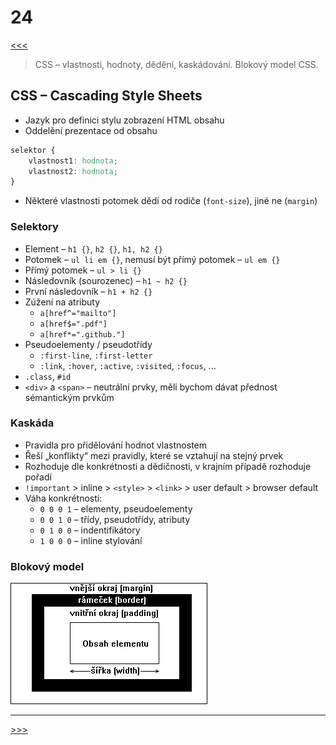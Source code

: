 # 24

[<<<](./23.MD)
> CSS – vlastnosti, hodnoty, dědění, kaskádování. Blokový model CSS.

## CSS – Cascading Style Sheets

* Jazyk pro definici stylu zobrazení HTML obsahu
* Oddelění prezentace od obsahu

```css
selektor {
    vlastnost1: hodnota;
    vlastnost2: hodnota;
}
```

* Některé vlastnosti potomek dědí od rodiče (`font-size`), jiné ne (`margin`)

### Selektory

* Element – `h1 {}`, `h2 {}`, `h1, h2 {}`
* Potomek – `ul li em {}`, nemusí být přímý potomek – `ul em {}`
* Přímý potomek – `ul > li {}`
* Následovník (sourozenec) – `h1 ~ h2 {}`
* První následovník – `h1 + h2 {}`
* Zúžení na atributy
  * `a[href^="mailto"]`
  * `a[href$=".pdf"]`
  * `a[href*=".github."]`
* Pseudoelementy / pseudotřídy
  * `:first-line`, `:first-letter`
  * `:link`, `:hover`, `:active`, `:visited`, `:focus`, ...
* `.class`, `#id`
* `<div>` a `<span>` – neutrální prvky, měli bychom dávat přednost sémantickým prvkům

### Kaskáda

* Pravidla pro přidělování hodnot vlastnostem
* Řeší „konflikty“ mezi pravidly, které se vztahují na stejný prvek
* Rozhoduje dle konkrétnosti a dědičnosti, v krajním případě rozhoduje pořadí
* `!important` > inline > `<style>` > `<link>` > user default > browser default
* Váha konkrétnosti:
  * `0 0 0 1` – elementy, pseudoelementy
  * `0 0 1 0` – třídy, pseudotřídy, atributy
  * `0 1 0 0` – indentifikátory
  * `1 0 0 0` – inline stylování

### Blokový model

![Blokový model CSS](./MG/24_01.png)

---
[>>>](./25.MD)
